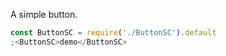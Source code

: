 A simple button.

```jsx
const ButtonSC = require('./ButtonSC').default
;<ButtonSC>demo</ButtonSC>
```